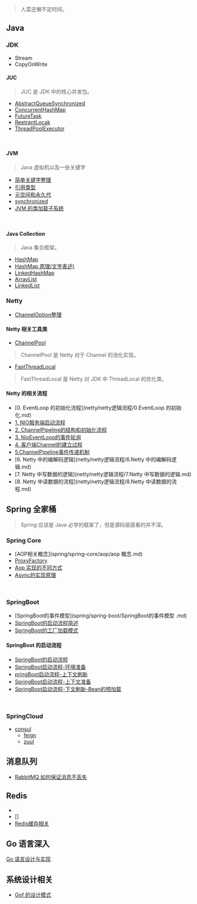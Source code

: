 > 人菜还懒不定时间。

## Java

### JDK

- Stream
- CopyOnWrite

#### JUC

> JUC 是 JDK 中的核心并发包。

- [AbstractQueueSynchronized](java/jdk/java并发包/AbstractQueuedSynchronizer.md)
- [ConcurrentHashMap](java/jdk/java并发包/ConcurrentHashMap(1.8).md)
- [FutureTask](java/jdk/java并发包/FutureTask.md)
- [ReetrantLocak](java/jdk/java并发包/ReetrantLock.md)
- [ThreadPoolExecutor](java/jdk/java并发包/ThreadPoolExecutor.md)



<br>

#### JVM

> Java 虚拟机以及一些关键字

- [简单关键字整理](java/jvm/关键字.md)
- [引用类型](java/jvm/引用类型.md)
- [元空间和永久代](java/jvm/元空间和永久代.md)
- [synchronized](java/jvm/synchronized.md)
- [JVM 的类加载子系统](java/jvm/JVM的类加载子系统.md)



<br>

#### Java Collection

> Java 集合框架。

- [HashMap](java/jdk/java集合框架/HashMap源码阅读.md)
- [HashMap 原理(文字表述)](java/jdk/java集合框架/HashMap.md)
- [LinkedHashMap](java/jdk/java集合框架/LinkedHashMap源码阅读.md)
- [ArrayList](java/jdk/java集合框架/ArrayList.md)
- [LinkedList](java/jdk/java集合框架/LinkedList源码阅读.md)

### Netty

- [ChannelOption整理](netty/ChannelOption整理.md)

#### Netty 相关工具类

- [ChannelPool](netty/util/ChannelPool.md)

> ChannelPool 是 Netty 对于 Channel 的池化实现。

- [FastThreadLocal](netty/util/FastThreadLocal.md)

> FastThreadLocal 是 Netty 对 JDK 中 ThreadLocal 的优化类。

#### Netty 的相关流程

- [0. EventLoop 的初始化流程](netty/netty逻辑流程/0.EventLoop 的初始化.md)
- [1. NIO服务端启动流程](netty/netty逻辑流程/1.NIO服务端启动流程.md)
- [2. ChannelPipeline的结构和初始化流程](netty/netty逻辑流程/2.ChannelPipeline的结构和初始化流程.md)
- [3. NioEventLoop的事件轮询](netty/netty逻辑流程/3.NioEventLoop的事件轮询.md)
- [4. 客户端Channel的建立过程](netty/netty逻辑流程/4.客户端Channel的建立过程.md)
- [5.ChannelPipeline事件传递机制](netty/netty逻辑流程/5.ChannelPipeline事件传递机制.md)
- [6. Netty 中的编解码逻辑](netty/netty逻辑流程/6.Netty 中的编解码逻辑.md)
- [7. Netty 中写数据的逻辑](netty/netty逻辑流程/7.Netty 中写数据的逻辑.md)
- [8. Netty 中读数据的流程](netty/netty逻辑流程/8.Netty 中读数据的流程.md)

## Spring 全家桶
 > Spring 应该是 Java 必学的框架了，但是源码层面看的并不深。

### Spring Core

- [AOP相关概念](spring/spring-core/aop/aop 概念.md)
- [ProxyFactory](spring/spring-core/aop/ProxyFactory.md)
- [Aop 实现的不同方式](spring/spring-core/aop/Aop实现的不同方式.md)
- [Async的实现原理](spring/spring-core/module/async.md)

<br>

### SpringBoot

- [SpringBoot的事件模型](spring/spring-boot/SpringBoot的事件模型 .md)
- [SpringBoot的启动流程简述](spring/spring-boot/springboot的启动流程简述.md)
- [SpringBoot的工厂加载模式](spring/spring-boot/SpringBoot的工厂加载模式.md)

#### SpringBoot 的启动流程

- [SpringBoot的启动流程](spring/spring-boot/SpringBoot启动过程/SpringBoot的启动流程.md)
- [SpringBoot启动流程-环境准备](spring/spring-boot/SpringBoot启动过程/SpringBoot启动流程-环境准备.md)
- [pringBoot启动流程-上下文刷新](spring/spring-boot/SpringBoot启动过程/SpringBoot启动流程-上下文刷新.md)
- [SpringBoot启动流程-上下文准备](spring/spring-boot/SpringBoot启动过程/SpringBoot启动流程-上下文准备.md)
- [SpringBoot启动流程-下文刷新-Bean的预加载](spring/spring-boot/SpringBoot启动过程/SpringBoot启动流程-下文刷新-Bean的预加载.md)

<br>

### SpringCloud

 - [consul](spring/spring-cloud/consul.md) 
   - [feign](spring/spring-cloud/feign.md)
   - [zuul](spring/spring-cloud/zuul.md)


## 消息队列

- [RabbitMQ 如何保证消息不丢失](消息队列/RabbitMQ如何保证消息不丢失.md)

## Redis

- []()
- []
- [Redis缓存相关](redis/Redis缓存相关.md)

## Go 语言深入

[Go 语言设计与实现](https://draveness.me/golang/)



## 系统设计相关

- [Gof 的设计模式](系统设计/23种基本设计模式.md)

